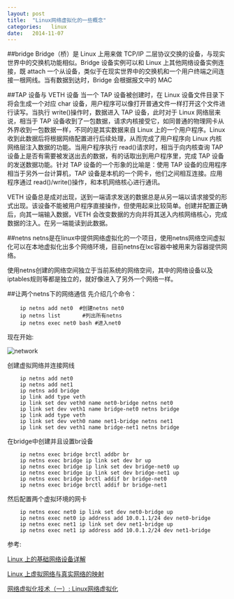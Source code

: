 ```yaml
---
layout: post
title:  "Linux网络虚拟化的一些概念"
categories:   linux
date:   2014-11-07
---
```


##bridge
Bridge（桥）是 Linux 上用来做 TCP/IP 二层协议交换的设备，与现实世界中的交换机功能相似。Bridge 设备实例可以和 Linux 上其他网络设备实例连接，既 attach 一个从设备，类似于在现实世界中的交换机和一个用户终端之间连接一根网线。当有数据到达时，Bridge 会根据报文中的 MAC 

##TAP 设备与 VETH 设备
当一个 TAP 设备被创建时，在 Linux 设备文件目录下将会生成一个对应 char 设备，用户程序可以像打开普通文件一样打开这个文件进行读写。当执行 write()操作时，数据进入 TAP 设备，此时对于 Linux 网络层来说，相当于 TAP 设备收到了一包数据，请求内核接受它，如同普通的物理网卡从外界收到一包数据一样，不同的是其实数据来自 Linux 上的一个用户程序。Linux 收到此数据后将根据网络配置进行后续处理，从而完成了用户程序向 Linux 内核网络层注入数据的功能。当用户程序执行 read()请求时，相当于向内核查询 TAP 设备上是否有需要被发送出去的数据，有的话取出到用户程序里，完成 TAP 设备的发送数据功能。针对 TAP 设备的一个形象的比喻是：使用 TAP 设备的应用程序相当于另外一台计算机，TAP 设备是本机的一个网卡，他们之间相互连接。应用程序通过 read()/write()操作，和本机网络核心进行通讯。

VETH 设备总是成对出现，送到一端请求发送的数据总是从另一端以请求接受的形式出现。该设备不能被用户程序直接操作，但使用起来比较简单。创建并配置正确后，向其一端输入数据，VETH 会改变数据的方向并将其送入内核网络核心，完成数据的注入。在另一端能读到此数据。

##netns
netns是在linux中提供网络虚拟化的一个项目，使用netns网络空间虚拟化可以在本地虚拟化出多个网络环境，目前netns在lxc容器中被用来为容器提供网络。

使用netns创建的网络空间独立于当前系统的网络空间，其中的网络设备以及iptables规则等都是独立的，就好像进入了另外一个网络一样。

##让两个netns下的网络通信
先介绍几个命令：
```
	ip netns add net0  #创建netns net0
	ip netns list		#列出所有netns
	ip netns exec net0 bash #进入net0
```
现在开始:

![network](/img/virtual_network.png)

创建虚拟网络并连接网线
```
	ip netns add net0
	ip netns add net1
	ip netns add bridge
	ip link add type veth
	ip link set dev veth0 name net0-bridge netns net0
	ip link set dev veth1 name bridge-net0 netns bridge
	ip link add type veth
	ip link set dev veth0 name net1-bridge netns net1
	ip link set dev veth1 name bridge-net1 netns bridge
```

在bridge中创建并且设置br设备
```
	ip netns exec bridge brctl addbr br
	ip netns exec bridge ip link set dev br up
	ip netns exec bridge ip link set dev bridge-net0 up
	ip netns exec bridge ip link set dev bridge-net1 up
	ip netns exec bridge brctl addif br bridge-net0
	ip netns exec bridge brctl addif br bridge-net1
```
然后配置两个虚拟环境的网卡
```
	ip netns exec net0 ip link set dev net0-bridge up
	ip netns exec net0 ip address add 10.0.1.1/24 dev net0-bridge
	ip netns exec net1 ip link set dev net1-bridge up
	ip netns exec net1 ip address add 10.0.1.2/24 dev net1-bridge
```

参考:

<a href="http://www.ibm.com/developerworks/cn/linux/1310_xiawc_networkdevice/">Linux 上的基础网络设备详解</a>

<a href="http://www.2cto.com/os/201312/266765.html">Linux 上虚拟网络与真实网络的映射</a>

<a href="http://www.360doc.com/content/13/1010/14/8504707_320319174.shtml">网络虚拟化技术（一）: Linux网络虚拟化
</a>


